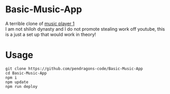 # Basic-Music-App
A terrible clone of [music player 1](https://github.com/himalayasingh/music-player-1)           
I am not shiloh dynasty and I do not promote stealing work off youtube, this is a just a set up that would work in theory!


# Usage
```
git clone https://github.com/pendragons-code/Basic-Music-App
cd Basic-Music-App
npm i
npm update
npm run deploy
```
